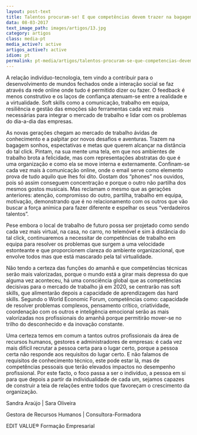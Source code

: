 ```yaml
---
layout: post-text
title: Talentos procuram-se! E que competências devem trazer na bagagem?
data: 08-03-2017
text_image_path: images/artigos/13.jpg
category: artigos
class: media-pt
media_active?: active
artigos_active?: active
idiom: pt
permalink: pt-media/artigos/talentos-procuram-se-que-competencias-devem-trazer-na-bagagem
---
```


A relação indivíduo-tecnologia, tem vindo a contribuir para o desenvolvimento de mundos fechados onde a interação social se faz através da rede online onde tudo é permitido dizer ou fazer. O feedback é menos construtivo e os laços de confiança atenuam-se entre a realidade e a virtualidade. Soft skills como a comunicação, trabalho em equipa, resiliência e gestão das emoções são ferramentas cada vez mais necessárias para integrar o mercado de trabalho e lidar com os problemas do dia-a-dia das empresas.

As novas gerações chegam ao mercado de trabalho ávidas de conhecimento e a palpitar por novos desafios e aventuras. Trazem na bagagem sonhos, espectativas e metas que querem alcançar na distância do tal click. Pintam, na sua mente uma tela, em que nos ambientes de trabalho brota a felicidade, mas com representações abstratas do que é uma organização e como ela se move interna e externamente. Confinam-se cada vez mais à comunicação online, onde o email serve como elemento prova de tudo aquilo que lhes foi dito. Gostam dos “phones” nos ouvidos, pois só assim conseguem concentração e porque o outro não partilha dos mesmos gostos musicais. Mas reclamam o mesmo que as gerações anteriores: atenção, compromisso do outro, partilha, trabalho em equipa, motivação, demonstrando que é no relacionamento com os outros que vão buscar a força anímica para fazer diferente e espelhar os seus “verdadeiros talentos”.

Pese embora o local de trabalho de futuro possa ser projetado como sendo cada vez mais virtual, na casa, no carro, no telemóvel e sim à distância do tal click, continuaremos a necessitar de competências de trabalho em equipa para resolver os problemas que surgem a uma velocidade estonteante e que proporcionem clareza do ambiente organizacional, que envolve todos mas que está mascarado pela tal virtualidade.

Não tendo a certeza das funções do amanhã e que competências técnicas serão mais valorizadas, porque o mundo está a girar mais depressa do que alguma vez aconteceu, há uma consciência global que as competências decisivas para o mercado de trabalho já em 2020, se centrarão nas soft skills, que alimentarão depois a capacidade de aprendizagem das hard skills. Segundo o World Economic Forum, competências como: capacidade de resolver problemas complexos, pensamento crítico, criatividade, coordenação com os outros e inteligência emocional serão as mais valorizadas nos profissionais do amanhã porque permitirão mover-se no trilho do desconhecido e da inovação constante.

Uma certeza temos em comum a tantos outros profissionais da área de recursos humanos, gestores e administradores de empresas: é cada vez mais difícil recrutar a pessoa certa para o lugar certo, porque a pessoa certa não responde aos requisitos do lugar certo. E não falamos de requisitos de conhecimento técnico, este pode estar lá, mas de competências pessoais que terão elevados impactos no desempenho profissional. Por este facto, o foco passa a ser o indivíduo, a pessoa em si para que depois a partir da individualidade de cada um, sejamos capazes de construir a teia de relações entre todos que favoreçam o crescimento da organização.

 

Sandra Araújo | Sara Oliveira

Gestora de Recursos Humanos | Consultora-Formadora

EDIT VALUE® Formação Empresarial
